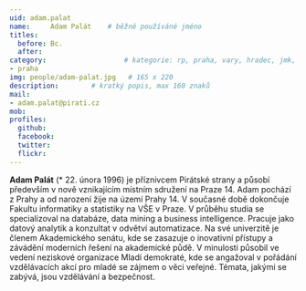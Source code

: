 ```yaml
---
uid: adam.palat
name:     Adam Palát  	# běžně používáné jméno
titles:
  before: Bc. 
  after:
category:                 	# kategorie: rp, praha, vary, hradec, jmk, senat
- praha
img: people/adam-palat.jpg   # 165 x 220
description:      	# kratký popis, max 160 znaků
mail:
- adam.palat@pirati.cz
mob:			 
profiles:
  github:       
  facebook:  
  twitter: 		  
  flickr:		  
---
```


**Adam Palát** (* 22. února 1996) je příznivcem Pirátské strany a působí především v nově vznikajícím místním sdružení na Praze 14. Adam pochází z Prahy a od narození žije na území Prahy 14. V současné době dokončuje Fakultu informatiky a statistiky na VŠE v Praze. V průběhu studia se specializoval na databáze, data mining a business intelligence. Pracuje jako datový analytik a konzultat v odvětví automatizace. Na své univerzitě je členem Akademického senátu, kde se zasazuje o inovativní přístupy a závádění moderních řešení na akademické půdě. V minulosti působil ve vedení neziskové organizace Mladí demokraté, kde se angažoval v pořádání vzdělávacích akcí pro mladé se zájmem o věci veřejné. Témata, jakými se zabývá, jsou vzdělávání a bezpečnost.
